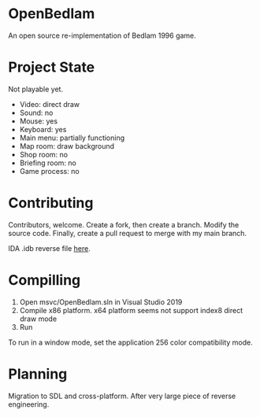 # OpenBedlam
An open source re-implementation of Bedlam 1996 game.

# Project State

Not playable yet.

* Video: direct draw
* Sound: no
* Mouse: yes
* Keyboard: yes
* Main menu: partially functioning
* Map room: draw background
* Shop room: no
* Briefing room: no
* Game process: no

# Contributing
Contributors, welcome. Create a fork, then create a branch. Modify the source code. Finally, create a pull request to merge with my main branch.

IDA .idb reverse file [here](https://www.dropbox.com/sh/h0yyypzx8gjkn9c/AABBuR-fwNthYnOYPf7VH-Q7a?dl=0).

# Compilling
1. Open msvc/OpenBedlam.sln in Visual Studio 2019
2. Compile x86 platform. x64 platform seems not support index8 direct draw mode
3. Run

To run in a window mode, set the application 256 color compatibility mode.

# Planning
Migration to SDL and cross-platform. After very large piece of reverse engineering.
